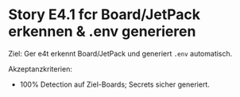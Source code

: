 # Story E4.1  fcr Board/JetPack erkennen & .env generieren

Ziel: Ger e4t erkennt Board/JetPack und generiert `.env` automatisch.

Akzeptanzkriterien:
- 100% Detection auf Ziel-Boards; Secrets sicher generiert.
